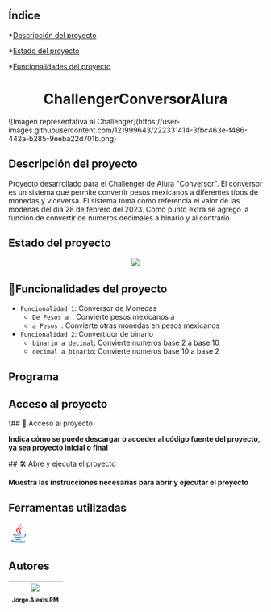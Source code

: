 <h2>Índice</h2>

*[Descripción del proyecto](#descripción-del-proyecto)

*[Estado del proyecto](#Estado-del-proyecto)

*[Funcionalidades del proyecto](#Funcionalidades-del-proyecto)


<h1 align="center"> ChallengerConversorAlura </h2>
![Imagen representativa al Challenger](https://user-images.githubusercontent.com/121999643/222331414-3fbc463e-f486-442a-b285-9eeba22d701b.png)

<h2>Descripción del proyecto</h2>
<p>Proyecto desarrollado para el Challenger de Alura "Conversor".
El conversor es un sistema que permite convertir pesos mexicanos a diferentes tipos de monedas y viceversa.
El sistema toma como referencia el valor de las modenas del dia 28 de febrero del 2023.
Como punto extra se agrego la funcion de convertir de numeros decimales a binario y al contrario.</p>

<h2>Estado del proyecto</h2>
 <p align="center">
   <img src="https://img.shields.io/badge/STATUS-EN%20DESAROLLO-green">
   </p>
   
 ## :hammer:Funcionalidades del proyecto

- `Funcionalidad 1`: Conversor de Monedas
  - `De Pesos a `: Convierte pesos mexicanos a
  - `a Pesos `: Convierte otras monedas en pesos mexicanos
- `Funcionalidad 2`: Convertidor de binario
  - `binario a decimal`: Convierte numeros base 2 a base 10
  - `decimal a binario`: Convierte numeros base 10 a base 2
  
<h2>Programa</h2>

  
<h2>Acceso al proyecto</h2>
\## 📁 Acceso al proyecto

**Indica cómo se puede descargar o acceder al código fuente del proyecto, ya sea proyecto inicial o final**

\## 🛠️ Abre y ejecuta el proyecto

**Muestra las instrucciones necesarias para abrir y ejecutar el proyecto**

## Ferramentas utilizadas

<a href="https://www.java.com" target="_blank"> <img src="https://raw.githubusercontent.com/devicons/devicon/master/icons/java/java-original.svg" alt="java" width="40" height="40"/> </a> 

## Autores

| [<img src="https://avatars.githubusercontent.com/u/121999643?s=400&u=94755f0b0f4c50ced0c682e09af10a4a4d061e35&v=4" width=115><br><sub>Jorge Alexis RM</sub>](https://github.com/JorgeAlexisRM) |
| :---: |

   
   
